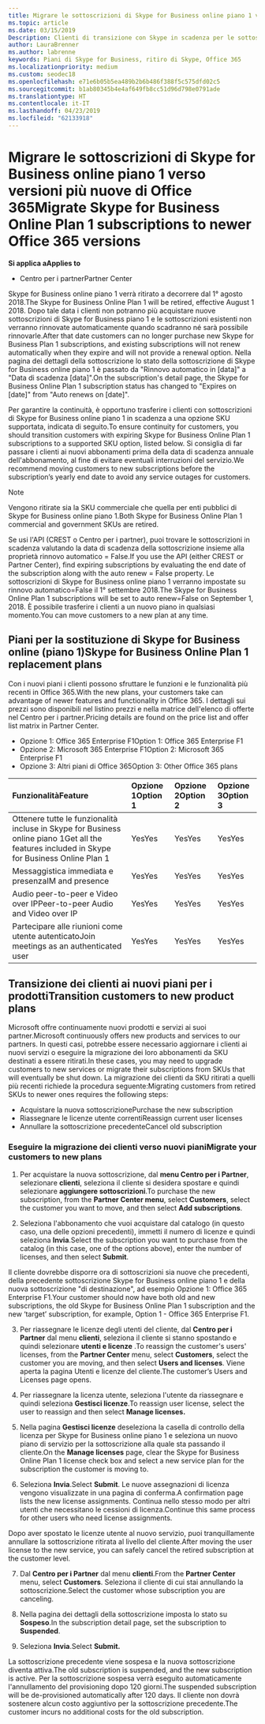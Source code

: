 ```yaml
---
title: Migrare le sottoscrizioni di Skype for Business online piano 1 verso versioni più nuove di Office 365 | Centro per i partner
ms.topic: article
ms.date: 03/15/2019
Description: Clienti di transizione con Skype in scadenza per le sottoscrizioni aziendali Online piano 1 di un'opzione supportata dello SKU. È consigliabile spostare i clienti per i nuovi abbonamenti prima data di fine annuali della sottoscrizione.
author: LauraBrenner
ms.author: labrenne
keywords: Piani di Skype for Business, ritiro di Skype, Office 365
ms.localizationpriority: medium
ms.custom: seodec18
ms.openlocfilehash: e71e6b05b5ea489b2b6b486f388f5c575dfd02c5
ms.sourcegitcommit: b1ab80345b4e4af649fb8cc51d96d798e0791ade
ms.translationtype: HT
ms.contentlocale: it-IT
ms.lasthandoff: 04/23/2019
ms.locfileid: "62133918"
---
```

# <a name="migrate-skype-for-business-online-plan-1-subscriptions-to-newer-office-365-versions"></a><span data-ttu-id="53058-105">Migrare le sottoscrizioni di Skype for Business online piano 1 verso versioni più nuove di Office 365</span><span class="sxs-lookup"><span data-stu-id="53058-105">Migrate Skype for Business Online Plan 1 subscriptions to newer Office 365 versions</span></span>

<span data-ttu-id="53058-106">**Si applica a**</span><span class="sxs-lookup"><span data-stu-id="53058-106">**Applies to**</span></span>

- <span data-ttu-id="53058-107">Centro per i partner</span><span class="sxs-lookup"><span data-stu-id="53058-107">Partner Center</span></span>

<span data-ttu-id="53058-108">Skype for Business online piano 1 verrà ritirato a decorrere dal 1° agosto 2018.</span><span class="sxs-lookup"><span data-stu-id="53058-108">The Skype for Business Online Plan 1 will be retired, effective August 1 2018.</span></span> <span data-ttu-id="53058-109">Dopo tale data i clienti non potranno più acquistare nuove sottoscrizioni di Skype for Business piano 1 e le sottoscrizioni esistenti non verranno rinnovate automaticamente quando scadranno né sarà possibile rinnovarle.</span><span class="sxs-lookup"><span data-stu-id="53058-109">After that date customers can no longer purchase new Skype for Business Plan 1 subscriptions, and existing subscriptions will not renew automatically when they expire and will not provide a renewal option.</span></span> <span data-ttu-id="53058-110">Nella pagina dei dettagli della sottoscrizione lo stato della sottoscrizione di Skype for Business online piano 1 è passato da "Rinnovo automatico in [data]" a "Data di scadenza [data]".</span><span class="sxs-lookup"><span data-stu-id="53058-110">On the subscription's detail page, the Skype for Business Online Plan 1 subscription status has changed to "Expires on [date]" from "Auto renews on [date]".</span></span>  

<span data-ttu-id="53058-111">Per garantire la continuità, è opportuno trasferire i clienti con sottoscrizioni di Skype for Business online piano 1 in scadenza a una opzione SKU supportata, indicata di seguito.</span><span class="sxs-lookup"><span data-stu-id="53058-111">To ensure continuity for customers, you should transition customers with expiring Skype for Business Online Plan 1 subscriptions to a supported SKU option, listed below.</span></span> <span data-ttu-id="53058-112">Si consiglia di far passare i clienti ai nuovi abbonamenti prima della data di scadenza annuale dell'abbonamento, al fine di evitare eventuali interruzioni del servizio.</span><span class="sxs-lookup"><span data-stu-id="53058-112">We recommend moving customers to new subscriptions before the subscription’s yearly end date to avoid any service outages for customers.</span></span> 

>[!NOTE]
><span data-ttu-id="53058-113">Vengono ritirate sia la SKU commerciale che quella per enti pubblici di Skype for Business online piano 1.</span><span class="sxs-lookup"><span data-stu-id="53058-113">Both Skype for Business Online Plan 1 commercial and government SKUs are retired.</span></span>

<span data-ttu-id="53058-114">Se usi l'API (CREST o Centro per i partner), puoi trovare le sottoscrizioni in scadenza valutando la data di scadenza della sottoscrizione insieme alla proprietà rinnovo automatico = False.</span><span class="sxs-lookup"><span data-stu-id="53058-114">If you use the API (either CREST or Partner Center), find expiring subscriptions by evaluating the end date of the subscription along with the auto renew = False property.</span></span> <span data-ttu-id="53058-115">Le sottoscrizioni di Skype for Business online piano 1 verranno impostate su rinnovo automatico=False il 1° settembre 2018.</span><span class="sxs-lookup"><span data-stu-id="53058-115">The Skype for Business Online Plan 1 subscriptions will be set to auto renew=False on September 1, 2018.</span></span> <span data-ttu-id="53058-116">È possibile trasferire i clienti a un nuovo piano in qualsiasi momento.</span><span class="sxs-lookup"><span data-stu-id="53058-116">You can move customers to a new plan at any time.</span></span> 

## <a name="skype-for-business-online-plan-1-replacement-plans"></a><span data-ttu-id="53058-117">Piani per la sostituzione di Skype for Business online (piano 1)</span><span class="sxs-lookup"><span data-stu-id="53058-117">Skype for Business Online Plan 1 replacement plans</span></span>

<span data-ttu-id="53058-118">Con i nuovi piani i clienti possono sfruttare le funzioni e le funzionalità più recenti in Office 365.</span><span class="sxs-lookup"><span data-stu-id="53058-118">With the new plans, your customers take can advantage of newer features and functionality in Office 365.</span></span> <span data-ttu-id="53058-119">I dettagli sui prezzi sono disponibili nel listino prezzi e nella matrice dell'elenco di offerte nel Centro per i partner.</span><span class="sxs-lookup"><span data-stu-id="53058-119">Pricing details are found on the price list and offer list matrix in Partner Center.</span></span> 

- <span data-ttu-id="53058-120">Opzione 1: Office 365 Enterprise F1</span><span class="sxs-lookup"><span data-stu-id="53058-120">Option 1: Office 365 Enterprise F1</span></span>
- <span data-ttu-id="53058-121">Opzione 2: Microsoft 365 Enterprise F1</span><span class="sxs-lookup"><span data-stu-id="53058-121">Option 2: Microsoft 365 Enterprise F1</span></span>
- <span data-ttu-id="53058-122">Opzione 3: Altri piani di Office 365</span><span class="sxs-lookup"><span data-stu-id="53058-122">Option 3: Other Office 365 plans</span></span>

|<span data-ttu-id="53058-123">**Funzionalità**</span><span class="sxs-lookup"><span data-stu-id="53058-123">**Feature**</span></span>    |<span data-ttu-id="53058-124">**Opzione 1**</span><span class="sxs-lookup"><span data-stu-id="53058-124">**Option 1**</span></span>   |<span data-ttu-id="53058-125">**Opzione 2**</span><span class="sxs-lookup"><span data-stu-id="53058-125">**Option 2**</span></span>   |<span data-ttu-id="53058-126">**Opzione 3**</span><span class="sxs-lookup"><span data-stu-id="53058-126">**Option 3**</span></span>   |
|:-----------------|:-----------------|:-------------|:------------|
|<span data-ttu-id="53058-127">Ottenere tutte le funzionalità incluse in Skype for Business online piano 1</span><span class="sxs-lookup"><span data-stu-id="53058-127">Get all the features included in Skype for Business Online Plan 1</span></span>|<span data-ttu-id="53058-128">Yes</span><span class="sxs-lookup"><span data-stu-id="53058-128">Yes</span></span>   |<span data-ttu-id="53058-129">Yes</span><span class="sxs-lookup"><span data-stu-id="53058-129">Yes</span></span>   |<span data-ttu-id="53058-130">Yes</span><span class="sxs-lookup"><span data-stu-id="53058-130">Yes</span></span>   |
|<span data-ttu-id="53058-131">Messaggistica immediata e presenza</span><span class="sxs-lookup"><span data-stu-id="53058-131">IM and presence</span></span> |<span data-ttu-id="53058-132">Yes</span><span class="sxs-lookup"><span data-stu-id="53058-132">Yes</span></span>   |<span data-ttu-id="53058-133">Yes</span><span class="sxs-lookup"><span data-stu-id="53058-133">Yes</span></span>   |<span data-ttu-id="53058-134">Yes</span><span class="sxs-lookup"><span data-stu-id="53058-134">Yes</span></span>   |
|<span data-ttu-id="53058-135">Audio peer-to-peer e Video over IP</span><span class="sxs-lookup"><span data-stu-id="53058-135">Peer-to-peer Audio and Video over IP</span></span>|<span data-ttu-id="53058-136">Yes</span><span class="sxs-lookup"><span data-stu-id="53058-136">Yes</span></span>   |<span data-ttu-id="53058-137">Yes</span><span class="sxs-lookup"><span data-stu-id="53058-137">Yes</span></span>   |<span data-ttu-id="53058-138">Yes</span><span class="sxs-lookup"><span data-stu-id="53058-138">Yes</span></span>   
|<span data-ttu-id="53058-139">Partecipare alle riunioni come utente autenticato</span><span class="sxs-lookup"><span data-stu-id="53058-139">Join meetings as an authenticated user</span></span>| <span data-ttu-id="53058-140">Yes</span><span class="sxs-lookup"><span data-stu-id="53058-140">Yes</span></span>   |<span data-ttu-id="53058-141">Yes</span><span class="sxs-lookup"><span data-stu-id="53058-141">Yes</span></span>   |<span data-ttu-id="53058-142">Yes</span><span class="sxs-lookup"><span data-stu-id="53058-142">Yes</span></span>   |

## <a name="transition-customers-to-new-product-plans"></a><span data-ttu-id="53058-143">Transizione dei clienti ai nuovi piani per i prodotti</span><span class="sxs-lookup"><span data-stu-id="53058-143">Transition customers to new product plans</span></span>

<span data-ttu-id="53058-144">Microsoft offre continuamente nuovi prodotti e servizi ai suoi partner.</span><span class="sxs-lookup"><span data-stu-id="53058-144">Microsoft continuously offers new products and services to our partners.</span></span> <span data-ttu-id="53058-145">In questi casi, potrebbe essere necessario aggiornare i clienti ai nuovi servizi o eseguire la migrazione dei loro abbonamenti da SKU destinati a essere ritirati.</span><span class="sxs-lookup"><span data-stu-id="53058-145">In these cases, you may need to upgrade customers to new services or migrate their subscriptions from SKUs that will eventually be shut down.</span></span> <span data-ttu-id="53058-146">La migrazione dei clienti da SKU ritirati a quelli più recenti richiede la procedura seguente:</span><span class="sxs-lookup"><span data-stu-id="53058-146">Migrating customers from retired SKUs to newer ones requires the following steps:</span></span>

- <span data-ttu-id="53058-147">Acquistare la nuova sottoscrizione</span><span class="sxs-lookup"><span data-stu-id="53058-147">Purchase the new subscription</span></span>
- <span data-ttu-id="53058-148">Riassegnare le licenze utente correnti</span><span class="sxs-lookup"><span data-stu-id="53058-148">Reassign current user licenses</span></span>
- <span data-ttu-id="53058-149">Annullare la sottoscrizione precedente</span><span class="sxs-lookup"><span data-stu-id="53058-149">Cancel old subscription</span></span>

### <a name="migrate-your-customers-to-new-plans"></a><span data-ttu-id="53058-150">Eseguire la migrazione dei clienti verso nuovi piani</span><span class="sxs-lookup"><span data-stu-id="53058-150">Migrate your customers to new plans</span></span>

1. <span data-ttu-id="53058-151">Per acquistare la nuova sottoscrizione, dal **menu Centro per i Partner**, selezionare **clienti**, seleziona il cliente si desidera spostare e quindi selezionare **aggiungere sottoscrizioni**.</span><span class="sxs-lookup"><span data-stu-id="53058-151">To purchase the new subscription, from the **Partner Center menu**, select **Customers**, select the customer you want to move, and then select **Add subscriptions**.</span></span>

2. <span data-ttu-id="53058-152">Seleziona l'abbonamento che vuoi acquistare dal catalogo (in questo caso, una delle opzioni precedenti), immetti il numero di licenze e quindi seleziona **Invia**.</span><span class="sxs-lookup"><span data-stu-id="53058-152">Select the subscription you want to purchase from the catalog (in this case, one of the options above), enter the number of licenses, and then select **Submit**.</span></span> 

<span data-ttu-id="53058-153">Il cliente dovrebbe disporre ora di sottoscrizioni sia nuove che precedenti, della precedente sottoscrizione Skype for Business online piano 1 e della nuova sottoscrizione "di destinazione", ad esempio Opzione 1: Office 365 Enterprise F1.</span><span class="sxs-lookup"><span data-stu-id="53058-153">Your customer should now have both old and new subscriptions, the old Skype for Business Online Plan 1  subscription and the new ‘target’ subscription, for example, Option 1 - Office 365 Enterprise F1.</span></span>

3. <span data-ttu-id="53058-154">Per riassegnare le licenze degli utenti del cliente, dal **Centro per i Partner** dal menu **clienti**, seleziona il cliente si stanno spostando e quindi selezionare **utenti e licenze** .</span><span class="sxs-lookup"><span data-stu-id="53058-154">To reassign the customer's users' licenses, from the **Partner Center** menu, select **Customers**, select the customer you are moving, and then select **Users and licenses**.</span></span> <span data-ttu-id="53058-155">Viene aperta la pagina Utenti e licenze del cliente.</span><span class="sxs-lookup"><span data-stu-id="53058-155">The customer’s Users and Licenses page opens.</span></span>

4. <span data-ttu-id="53058-156">Per riassegnare la licenza utente, seleziona l'utente da riassegnare e quindi seleziona **Gestisci licenze**.</span><span class="sxs-lookup"><span data-stu-id="53058-156">To reassign user license, select the user to reassign and then select **Manage licenses.**</span></span>

5. <span data-ttu-id="53058-157">Nella pagina **Gestisci licenze** deseleziona la casella di controllo della licenza per Skype for Business online piano 1 e seleziona un nuovo piano di servizio per la sottoscrizione alla quale sta passando il cliente.</span><span class="sxs-lookup"><span data-stu-id="53058-157">On the **Manage licenses** page, clear the Skype for Business Online Plan 1 license check box and select a new service plan for the subscription the customer is moving to.</span></span>

6. <span data-ttu-id="53058-158">Seleziona **Invia**.</span><span class="sxs-lookup"><span data-stu-id="53058-158">Select **Submit**.</span></span> <span data-ttu-id="53058-159">Le nuove assegnazioni di licenza vengono visualizzate in una pagina di conferma.</span><span class="sxs-lookup"><span data-stu-id="53058-159">A confirmation page lists the new license assignments.</span></span> <span data-ttu-id="53058-160">Continua nello stesso modo per altri utenti che necessitano le cessioni di licenza.</span><span class="sxs-lookup"><span data-stu-id="53058-160">Continue this same process for other users who need license assignments.</span></span>

<span data-ttu-id="53058-161">Dopo aver spostato le licenze utente al nuovo servizio, puoi tranquillamente annullare la sottoscrizione ritirata al livello del cliente.</span><span class="sxs-lookup"><span data-stu-id="53058-161">After moving the user license to the new service, you can safely cancel the retired subscription at the customer level.</span></span>

7. <span data-ttu-id="53058-162">Dal **Centro per i Partner** dal menu **clienti**.</span><span class="sxs-lookup"><span data-stu-id="53058-162">From the **Partner Center** menu, select **Customers**.</span></span> <span data-ttu-id="53058-163">Seleziona il cliente di cui stai annullando la sottoscrizione.</span><span class="sxs-lookup"><span data-stu-id="53058-163">Select the customer whose subscription you are canceling.</span></span>

8. <span data-ttu-id="53058-164">Nella pagina dei dettagli della sottoscrizione imposta lo stato su **Sospeso**.</span><span class="sxs-lookup"><span data-stu-id="53058-164">In the subscription detail page, set the subscription to **Suspended**.</span></span>

9. <span data-ttu-id="53058-165">Seleziona **Invia**.</span><span class="sxs-lookup"><span data-stu-id="53058-165">Select **Submit.**</span></span>

<span data-ttu-id="53058-166">La sottoscrizione precedente viene sospesa e la nuova sottoscrizione diventa attiva.</span><span class="sxs-lookup"><span data-stu-id="53058-166">The old subscription is suspended, and the new subscription is active.</span></span> <span data-ttu-id="53058-167">Per la sottoscrizione sospesa verrà eseguito automaticamente l'annullamento del provisioning dopo 120 giorni.</span><span class="sxs-lookup"><span data-stu-id="53058-167">The suspended subscription will be de-provisioned automatically after 120 days.</span></span> <span data-ttu-id="53058-168">Il cliente non dovrà sostenere alcun costo aggiuntivo per la sottoscrizione precedente.</span><span class="sxs-lookup"><span data-stu-id="53058-168">The customer incurs no additional costs for the old subscription.</span></span>

